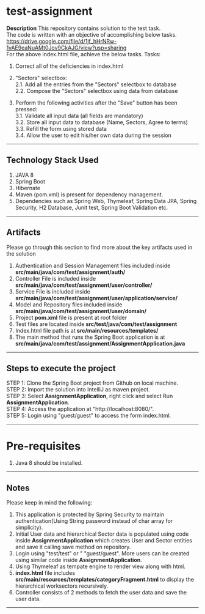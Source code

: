 # test-assignment
**Description**
This repository contains solution to the test task.  
The code is written with an objective of accomplishing below tasks.  
https://drive.google.com/file/d/1jf_hHrNRw-1vAE9eaNuAMt0Jov9CkAJG/view?usp=sharing  
For the above index.html file, achieve the below tasks.
Tasks:
1. Correct all of the deficiencies in index.html  

2. "Sectors" selectbox:  
2.1. Add all the entries from the "Sectors" selectbox to database  
2.2. Compose the "Sectors" selectbox using data from database  

3. Perform the following activities after the "Save" button has been pressed:   
3.1. Validate all input data (all fields are mandatory)  
3.2. Store all input data to database (Name, Sectors, Agree to terms)  
3.3. Refill the form using stored data   
3.4. Allow the user to edit his/her own data during the session  

---

## Technology Stack Used
1. JAVA 8
2. Spring Boot
3. Hibernate
4. Maven (pom.xml) is present for dependency management.
5. Dependencies such as Spring Web, Thymeleaf, Spring Data JPA, Spring Security, H2 Database, Junit test, Spring Boot Validation etc.

---

## Artifacts
Please go through this section to find more about the key artifacts used in the solution

1. Authentication and Session Management files included inside **src/main/java/com/test/assignment/auth/**
2. Controller File is included inside **src/main/java/com/test/assignment/user/controller/**
3. Service File is included inside **src/main/java/com/test/assignment/user/application/service/**
4. Model and Repository files included inside **src/main/java/com/test/assignment/user/domain/**
5. Project **pom.xml** file is present at root folder
6. Test files are located inside **src/test/java/com/test/assignment**
7. Index.html file path is at **src/main/resources/templates/**
8. The main method that runs the Spring Boot application is at **src/main/java/com/test/assignment/AssignmentApplication.java**

---

## Steps to execute the project
STEP 1: Clone the Spring Boot project from Github on local machine.  
STEP 2: Import the solution into IntelliJ as maven project.  
STEP 3: Select **AssignmentApplication**, right click and select Run **AssignmentApplication**.  
STEP 4: Access the application at "http://localhost:8080/".  
STEP 5: Login using "guest/guest" to access the form index.html.  


---

# Pre-requisites
1. Java 8 should be installed.

---

## Notes
Please keep in mind the following:

1. This application is protected by Spring Security to maintain authentication(Using String password instead of char array for simplicity).
2. Initial User data and hierarchical Sector data is populated using code inside **AssignmentApplication** which creates User and Sector entities and save it calling save method on repository.
3. Login using "test/test" or " "guest/guest". More users can be created using similar code inside **AssignmentApplication**.
4. Using Thymeleaf as tempate engine to render view along with html.
5. **index.html** file includes **src/main/resources/templates/categoryFragment.html** to display the hierarchical worksectors recursively.
6.  Controller consists of 2 methods to fetch the user data and save the user data.

---
